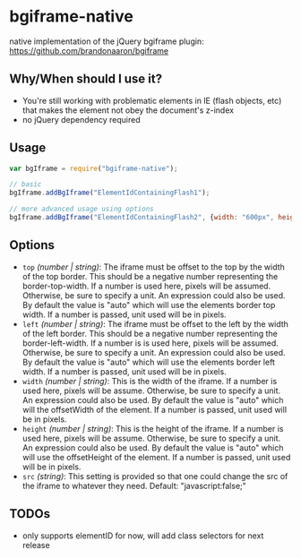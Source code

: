 # bgiframe-native

native implementation of the jQuery bgiframe plugin: https://github.com/brandonaaron/bgiframe

## Why/When should I use it?
* You're still working with problematic elements in IE (flash objects, etc) that makes the element not obey the document's z-index
* no jQuery dependency required


## Usage

```javascript
var bgIframe = require("bgiframe-native");

// basic
bgIframe.addBgIframe("ElementIdContainingFlash1");

// more advanced usage using options
bgIframe.addBgIframe("ElementIdContainingFlash2", {width: "600px", height: "400px"});

```
## Options

* `top` *(number | string)*: The iframe must be offset to the top by the width of the top border. This should be a negative number representing the border-top-width. If a number is used here, pixels will be assumed. Otherwise, be sure to specify a unit. An expression could also be used. By default the value is "auto" which will use the elements border top width. If a number is passed, unit used will be in pixels.
* `left` *(number | string)*: The iframe must be offset to the left by the width of the left border. This should be a negative number representing the border-left-width. If a number is is used here, pixels will be assumed. Otherwise, be sure to specify a unit. An expression could also be used. By default the value is "auto" which will use the elements border left width. If a number is passed, unit used will be in pixels.
* `width` *(number | string)*: This is the width of the iframe. If a number is used here, pixels will be assume. Otherwise, be sure to specify a unit. An expression could also be used. By default the value is "auto" which will the offsetWidth of the element. If a number is passed, unit used will be in pixels.
* `height` *(number | string)*: This is the height of the iframe. If a number is used here, pixels will be assume. Otherwise, be sure to specify a unit. An expression could also be used. By default the value is "auto" which will use the offsetHeight of the element. If a number is passed, unit used will be in pixels.
* `src` *(string)*: This setting is provided so that one could change  the src of the iframe to whatever they need. Default: "javascript:false;"


## TODOs

* only supports elementID for now, will add class selectors for next release
